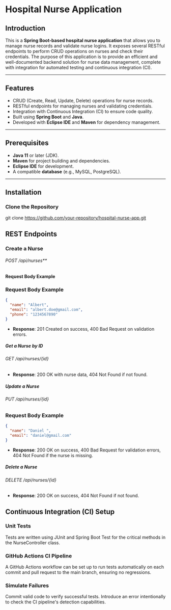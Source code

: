# Hospital Nurse Application

## Introduction

This is a **Spring Boot-based hospital nurse application** that allows you to manage nurse records and validate nurse logins. It exposes several RESTful endpoints to perform CRUD operations on nurses and check their credentials. The purpose of this application is to provide an efficient and well-documented backend solution for nurse data management, complete with integration for automated testing and continuous integration (CI).

---

## Features

- CRUD (Create, Read, Update, Delete) operations for nurse records.
- RESTful endpoints for managing nurses and validating credentials.
- Integration with Continuous Integration (CI) to ensure code quality.
- Built using **Spring Boot** and **Java**.
- Developed with **Eclipse IDE** and **Maven** for dependency management.

---

## Prerequisites

- **Java 11** or later (JDK).
- **Maven** for project building and dependencies.
- **Eclipse IDE** for development.
- A compatible **database** (e.g., MySQL, PostgreSQL).

---

## Installation

### Clone the Repository


git clone https://github.com/your-repository/hospital-nurse-app.git


## REST Endpoints

### Create a Nurse

###### POST /api/nurses**

#### Request Body Example

### Request Body Example
```json
{
  "name": "Albert",
  "email": "albert.doe@gmail.com",
  "phone": "1234567890"
}
```
- **Response**: 201 Created on success, 400 Bad Request on validation errors.

##### Get a Nurse by ID
###### GET /api/nurses/{id}

- **Response**: 200 OK with nurse data, 404 Not Found if not found.

##### Update a Nurse
###### PUT /api/nurses/{id}

### Request Body Example
```json
{
  "name": "Daniel ",
  "email": "daniel@gmail.com"
}
```
- **Response**: 200 OK on success, 400 Bad Request for validation errors, 404 Not Found if the nurse is missing.

##### Delete a Nurse
###### DELETE /api/nurses/{id}

- **Response**: 200 OK on success, 404 Not Found if not found.

  
## Continuous Integration (CI) Setup

### Unit Tests
Tests are written using JUnit and Spring Boot Test for the critical methods in the NurseController class.

### GitHub Actions CI Pipeline
A GitHub Actions workflow can be set up to run tests automatically on each commit and pull request to the main branch, ensuring no regressions.

### Simulate Failures
Commit valid code to verify successful tests.
Introduce an error intentionally to check the CI pipeline's detection capabilities.



